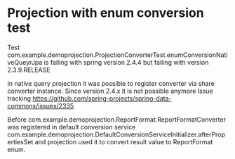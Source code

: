 Projection with enum conversion test
==================
Test com.example.demoprojection.ProjectionConverterTest.enumConversionNativeQueyrJpa is failing with spring version 2.4.4 but failing with version 2.3.9.RELEASE

In native query projection it was possible to register converter via share converter instance. Since version 2.4.x it is not possible anymore
Issue tracking
https://github.com/spring-projects/spring-data-commons/issues/2335


Before com.example.demoprojection.ReportFormat.ReportFormatConverter was registered in default conversion service com.example.demoprojection.DefaultConversionServiceInitializer.afterPropertiesSet and projection used it to convert result value to ReportFormat enum. 

